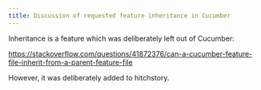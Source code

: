 ```yaml
---
title: Discussion of requested feature inheritance in Cucumber
---
```


Inheritance is a feature which was deliberately left out of Cucumber:

https://stackoverflow.com/questions/41872376/can-a-cucumber-feature-file-inherit-from-a-parent-feature-file

However, it was deliberately added to hitchstory.
